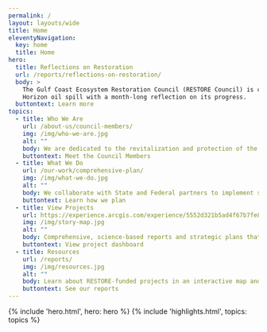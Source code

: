 ```yaml
---
permalink: /
layout: layouts/wide
title: Home
eleventyNavigation:
  key: home
  title: Home
hero:
  title: Reflections on Restoration
  url: /reports/reflections-on-restoration/
  body: >
    The Gulf Coast Ecosystem Restoration Council (RESTORE Council) is commemorating 15 years since the Deepwater 
    Horizon oil spill with a month-long reflection on its progress.
  buttontext: Learn more
topics:
  - title: Who We Are
    url: /about-us/council-members/
    img: /img/who-we-are.jpg
    alt: ""
    body: We are dedicated to the revitalization and protection of the natural and economic resources of the Gulf Coast.
    buttontext: Meet the Council Members
  - title: What We Do
    url: /our-work/comprehensive-plan/
    img: /img/what-we-do.jpg
    alt: ""
    body: We collaborate with State and Federal partners to implement science-based projects that restore critical habitats, improve water quality, and enhance coastal resilience across the Gulf Coast.
    buttontext: Learn how we plan
  - title: View Projects
    url: https://experience.arcgis.com/experience/5552d321b5ad4f67b7fe8d23cbc24676
    img: /img/story-map.jpg
    alt: ""
    body: Comprehensive, science-based reports and strategic plans that outline restoration goals, project funding allocations, and progress assessments for ecosystem recovery along the Gulf Coast.
    buttontext: View project dashboard
  - title: Resources
    url: /reports/
    img: /img/resources.jpg
    alt: ""
    body: Learn about RESTORE-funded projects in an interactive map and dashboard.
    buttontext: See our reports
---
```


{% include 'hero.html', hero: hero %}
{% include 'highlights.html', topics: topics %}
